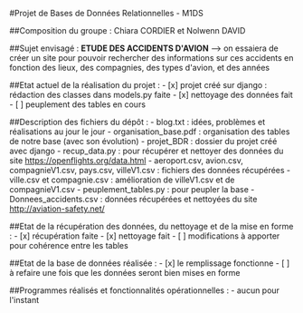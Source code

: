 #Projet de Bases de Données Relationnelles - M1DS

##Composition du groupe : 
Chiara CORDIER et Nolwenn DAVID

##Sujet envisagé : 
**ETUDE DES ACCIDENTS D'AVION** --> on essaiera de créer un site pour pouvoir rechercher des informations sur ces accidents en fonction des lieux, des compagnies, des types d'avion, et des années

##Etat actuel de la réalisation du projet :
	- [x] projet créé sur django : rédaction des classes dans models.py faite 
	- [x] nettoyage des données fait
	- [ ] peuplement des tables en cours
  
##Description des fichiers du dépôt :
	- blog.txt : idées, problèmes et réalisations au jour le jour
	- organisation_base.pdf : organisation des tables de notre base (avec son évolution)
	- projet_BDR : dossier du projet créé avec django
	- recup_data.py : pour récupérer et nettoyer des données du site https://openflights.org/data.html
	- aeroport.csv, avion.csv, compagnieV1.csv, pays.csv, villeV1.csv : fichiers des données récupérées
	- ville.csv et compagnie.csv : amélioration de villeV1.csv et de compagnieV1.csv
	- peuplement_tables.py : pour peupler la base
	- Donnees_accidents.csv : données récupérées et nettoyées du site http://aviation-safety.net/
 
##Etat de la récupération des données, du nettoyage et de la mise en forme :
	- [x] récupération faite
	- [x] nettoyage fait
	- [ ] modifications à apporter pour cohérence entre les tables 
  
##Etat de la base de données réalisée :
	- [x] le remplissage fonctionne 
	- [ ] à refaire une fois que les données seront bien mises en forme
    
##Programmes réalisés et fonctionnalités opérationnelles :
	- aucun pour l'instant
